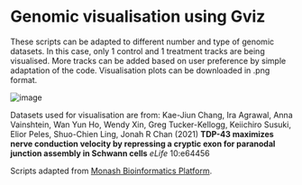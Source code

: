 # Genomic visualisation using Gviz

These scripts can be adapted to different number and type of genomic datasets. In this case, only 1 control and 1 treatment tracks are being visualised. More tracks can be added based on user preference by simple adaptation of the code. Visualisation plots can be downloaded in .png format. 

![image](https://user-images.githubusercontent.com/68455070/183038283-e6344c81-9830-47a2-9e34-0970622ecdee.png)

Datasets used for visualisation are from: 
Kae-Jiun Chang, Ira Agrawal, Anna Vainshtein, Wan Yun Ho, Wendy Xin, Greg Tucker-Kellogg, Keiichiro Susuki, Elior Peles, Shuo-Chien Ling, Jonah R Chan (2021) **TDP-43 maximizes nerve conduction velocity by repressing a cryptic exon for paranodal junction assembly in Schwann cells** _eLife_ 10:e64456

Scripts adapted from [Monash Bioinformatics Platform](https://github.com/MonashBioinformaticsPlatform/2016-11-03-r-shiny.git).
